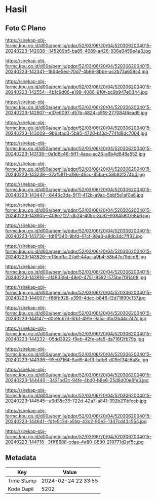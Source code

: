 # Hasil

## Foto C Plano

https://sirekap-obj-formc.kpu.go.id/d00a/pemilu/pdpr/52/03/06/20/04/5203062004015-20240223-142038--145209b5-ba85-4089-a426-936e0459e4a3.jpg

https://sirekap-obj-formc.kpu.go.id/d00a/pemilu/pdpr/52/03/06/20/04/5203062004015-20240223-142341--1864e5ed-70d7-4b66-8bbe-ac2b73a658c4.jpg

https://sirekap-obj-formc.kpu.go.id/d00a/pemilu/pdpr/52/03/06/20/04/5203062004015-20240223-142554--4b1c9d06-e199-4066-910f-bc9b947e0344.jpg

https://sirekap-obj-formc.kpu.go.id/d00a/pemilu/pdpr/52/03/06/20/04/5203062004015-20240223-142907--e37e9097-d57b-4824-a5f8-277084f4ead9.jpg

https://sirekap-obj-formc.kpu.go.id/d00a/pemilu/pdpr/52/03/06/20/04/5203062004015-20240223-143008--9b6afad3-5b95-4720-b13d-774fd8dc7004.jpg

https://sirekap-obj-formc.kpu.go.id/d00a/pemilu/pdpr/52/03/06/20/04/5203062004015-20240223-143138--0a1d8c46-5ff1-4aea-ac26-a6b4d848a552.jpg

https://sirekap-obj-formc.kpu.go.id/d00a/pemilu/pdpr/52/03/06/20/04/5203062004015-20240223-143238--37af5811-a196-46cc-85ba-c58b82f274b4.jpg

https://sirekap-obj-formc.kpu.go.id/d00a/pemilu/pdpr/52/03/06/20/04/5203062004015-20240223-143447--8446c3da-5f11-412b-a9ac-5bbf5e1af0a8.jpg

https://sirekap-obj-formc.kpu.go.id/d00a/pemilu/pdpr/52/03/06/20/04/5203062004015-20240223-143605--406e7f27-db24-405c-8c92-93845807e8b6.jpg

https://sirekap-obj-formc.kpu.go.id/d00a/pemilu/pdpr/52/03/06/20/04/5203062004015-20240223-143730--fdf6f340-9bfd-47cf-98a3-a8db3dc7ff32.jpg

https://sirekap-obj-formc.kpu.go.id/d00a/pemilu/pdpr/52/03/06/20/04/5203062004015-20240223-143826--ef3ebffa-27a6-44ac-a9b4-58b47e79dcd8.jpg

https://sirekap-obj-formc.kpu.go.id/d00a/pemilu/pdpr/52/03/06/20/04/5203062004015-20240223-143916--af483394-48e0-4751-8592-575be7f91408.jpg

https://sirekap-obj-formc.kpu.go.id/d00a/pemilu/pdpr/52/03/06/20/04/5203062004015-20240223-144007--f68fb928-e399-4dec-b846-f2d71690c137.jpg

https://sirekap-obj-formc.kpu.go.id/d00a/pemilu/pdpr/52/03/06/20/04/5203062004015-20240223-144147--d0b9db7d-6fb1-491e-9a5a-dbd2b44c747d.jpg

https://sirekap-obj-formc.kpu.go.id/d00a/pemilu/pdpr/52/03/06/20/04/5203062004015-20240223-144232--05dd3922-f9eb-42fe-afa5-da716f2fb79b.jpg

https://sirekap-obj-formc.kpu.go.id/d00a/pemilu/pdpr/52/03/06/20/04/5203062004015-20240223-144336--95e07164-9ad9-4cf3-bdb6-d09ef34c6a8c.jpg

https://sirekap-obj-formc.kpu.go.id/d00a/pemilu/pdpr/52/03/06/20/04/5203062004015-20240223-144440--3421bd3c-94fe-4bd0-b8e6-25d8d00e6fe3.jpg

https://sirekap-obj-formc.kpu.go.id/d00a/pemilu/pdpr/52/03/06/20/04/5203062004015-20240223-144545--a9d35c39-722d-42a7-a841-392b211bfceb.jpg

https://sirekap-obj-formc.kpu.go.id/d00a/pemilu/pdpr/52/03/06/20/04/5203062004015-20240223-144641--fd1e5c3d-a5bb-43c2-90e3-1347cd43c554.jpg

https://sirekap-obj-formc.kpu.go.id/d00a/pemilu/pdpr/52/03/06/20/04/5203062004015-20240223-144718--3f1f8688-cdae-4a80-8880-218771d2ef5c.jpg


## Metadata

| Key        | Value               |
| ---------- | ------------------- |
| Time Stamp | 2024-02-24 22:33:55 |
| Kode Dapil | 5202                |



